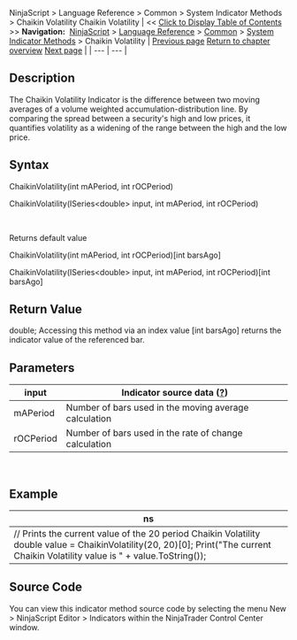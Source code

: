 ﻿
NinjaScript \> Language Reference \> Common \> System Indicator Methods \> Chaikin Volatility
Chaikin Volatility
| \<\< [Click to Display Table of Contents](chaikin_volatility.md) \>\> **Navigation:**     [NinjaScript](ninjascript-1.md) \> [Language Reference](language_reference_wip-1.md) \> [Common](common-1.md) \> [System Indicator Methods](indicators-1.md) \> Chaikin Volatility | [Previous page](chaikin_oscillator-1.md) [Return to chapter overview](indicators-1.md) [Next page](chande_momentum_oscillator_cmo-1.md) |
| --- | --- |
## Description
The Chaikin Volatility Indicator is the difference between two moving averages of a volume weighted accumulation\-distribution line. By comparing the spread between a security's high and low prices, it quantifies volatility as a widening of the range between the high and the low price.

## Syntax
ChaikinVolatility(int mAPeriod, int rOCPeriod)  

ChaikinVolatility(ISeries\<double\> input, int mAPeriod, int rOCPeriod)  

   

Returns default value  

ChaikinVolatility(int mAPeriod, int rOCPeriod)\[int barsAgo]  

ChaikinVolatility(ISeries\<double\> input, int mAPeriod, int rOCPeriod)\[int barsAgo]

## Return Value
double; Accessing this method via an index value \[int barsAgo] returns the indicator value of the referenced bar.

## Parameters
| input | Indicator source data ([?](valid_input_data_for_indicator-1.md)) |
| --- | --- |
| mAPeriod | Number of bars used in the moving average calculation |
| rOCPeriod | Number of bars used in the rate of change calculation |
 
## 
## Example
| ns |
| --- |
| // Prints the current value of the 20 period Chaikin Volatility double value \= ChaikinVolatility(20, 20)\[0]; Print("The current Chaikin Volatility value is " \+ value.ToString()); |

## Source Code
You can view this indicator method source code by selecting the menu New \> NinjaScript Editor \> Indicators within the NinjaTrader Control Center window.

